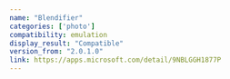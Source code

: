 ```yaml
---
name: "Blendifier"
categories: ['photo']
compatibility: emulation
display_result: "Compatible"
version_from: "2.0.1.0"
link: https://apps.microsoft.com/detail/9NBLGGH1877P
---
```

